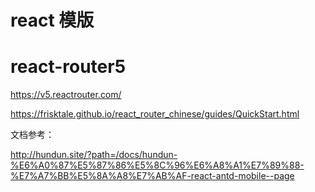 # react 模版

# react-router5

https://v5.reactrouter.com/

https://frisktale.github.io/react_router_chinese/guides/QuickStart.html

文档参考：

http://hundun.site/?path=/docs/hundun-%E6%A0%87%E5%87%86%E5%8C%96%E6%A8%A1%E7%89%88-%E7%A7%BB%E5%8A%A8%E7%AB%AF-react-antd-mobile--page